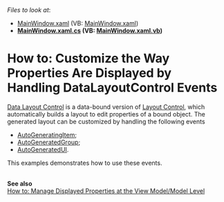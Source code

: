 <!-- default file list -->
*Files to look at*:

* [MainWindow.xaml](./CS/MainWindow.xaml) (VB: [MainWindow.xaml](./VB/MainWindow.xaml))
* **[MainWindow.xaml.cs](./CS/MainWindow.xaml.cs) (VB: [MainWindow.xaml.vb](./VB/MainWindow.xaml.vb))**
<!-- default file list end -->
# How to: Customize the Way Properties Are Displayed by Handling DataLayoutControl Events


<p><a href="https://documentation.devexpress.com/#WPF/CustomDocument11540">Data Layout Control</a> is a data-bound version of <a href="https://documentation.devexpress.com/#WPF/CustomDocument8147">Layout Control</a>, which automatically builds a layout to edit properties of a bound object. The generated layout can be customized by handling the following events

* <a href="https://documentation.devexpress.com/WPF/DevExpressXpfLayoutControlDataLayoutControl_AutoGeneratingItemtopic.aspx">AutoGeneratingItem</a>;
* <a href="https://documentation.devexpress.com/WPF/DevExpressXpfLayoutControlDataLayoutControl_AutoGeneratedGrouptopic.aspx">AutoGeneratedGroup</a>;
* <a href="https://documentation.devexpress.com/WPF/DevExpressXpfLayoutControlDataLayoutControl_AutoGeneratedUItopic.aspx">AutoGeneratedUI</a>.</p>
<p>This examples demonstrates how to use these events.<br><br></p>
<p><strong>See also<br></strong><a href="https://www.devexpress.com/Support/Center/p/T329586">How to: Manage Displayed Properties at the View Model/Model Level</a></p>

<br/>


